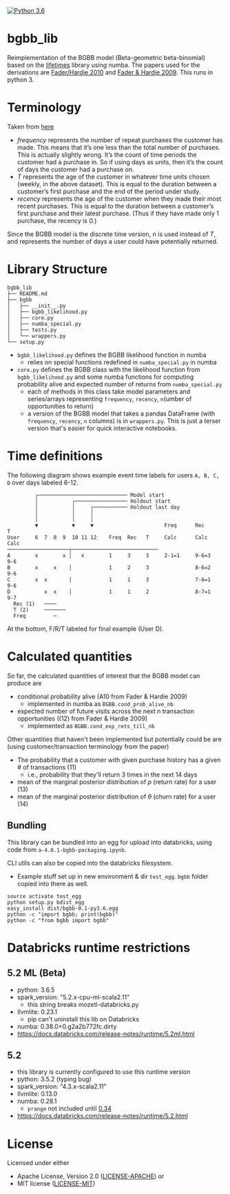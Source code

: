 [![Python 3.6](https://img.shields.io/badge/python-3.6-blue.svg)](https://www.python.org/downloads/release/python-360/)


bgbb_lib
==============================

Reimplementation of the BGBB model (Beta-geometric beta-binomial) based on the [lifetimes](http://lifetimes.readthedocs.io/) library using numba. The papers used for the derivations are [Fader/Hardie 2010](http://www.brucehardie.com/papers/020/fader_et_al_mksc_10.pdf) and
[Fader & Hardie 2009](http://web-docs.stern.nyu.edu/old_web/emplibrary/Peter%20Fader.pdf). This runs in python 3.

# Terminology

Taken from [here](https://lifetimes.readthedocs.io/en/master/Quickstart.html#the-shape-of-your-data)

- _frequency_ represents the number of repeat purchases the customer has made. This means that it’s one less than the total number of purchases. This is actually slightly wrong. It’s the count of time periods the customer had a purchase in. So if using days as units, then it’s the count of days the customer had a purchase on.
- _T_ represents the age of the customer in whatever time units chosen (weekly, in the above dataset). This is equal to the duration between a customer’s first purchase and the end of the period under study.
- _recency_ represents the age of the customer when they made their most recent purchases. This is equal to the duration between a customer’s first purchase and their latest purchase. (Thus if they have made only 1 purchase, the recency is 0.)

Since the BGBB model is the discrete time version, _n_ is used instead of _T_, and represents the number of days a user could have potentially returned.


# Library Structure

```
bgbb_lib
├── README.md
├── bgbb
│   ├── __init__.py
│   ├── bgbb_likelihood.py
│   ├── core.py
│   ├── numba_special.py
│   ├── tests.py
│   └── wrappers.py
└── setup.py
```

- `bgbb_likelihood.py` defines the BGBB likelihood function in numba
    - relies on special functions redefined in `numba_special.py` in numba
- `core.py` defines the BGBB class with the likelihood function from `bgbb_likelihood.py` and some numba functions for computing probability alive and expected number of returns from `numba_special.py`
    - each of methods in this class take model parameters and series/arrays representing `frequency`, `recency`, `n`(umber of opportunities to return)
    - a version of the BGBB model that takes a pandas DataFrame (with `frequency`, `recency`, `n` columns) is in `wrappers.py`. This is just a terser version that's easier for quick interactive notebooks.


# Time definitions
The following diagram shows example event time labels for users `A, B, C, D` over days labeled 6-12.
```
         ┌───────────────────────────── Model start
         │           ┌───────────────── Holdout start
         │           │     ┌─────────── Holdout last day
         │           │     │
         │           │     │
         ▼           ▼     ▼                       Freq      Rec      T
User     6  7  8  9  10 11 12    Freq  Rec   T     Calc      Calc     Calc
────────────────────┬────────────────────────────
A        x        x │   x        1     3     3     2-1=1     9-6=3    9-6
B        x     x    │            1     2     3               8-6=2    9-6
C        x  x       │            1     1     3               7-6=1    9-6
D           x  x    │            1     1     2               8-7=1    9-7
  Rec (1)   ────
  T (2)     ───────
  Freq         ─

```
At the bottom, F/R/T labeled for final example (User D).


# Calculated quantities
So far, the calculated quantities of interest that the BGBB model can produce are

- conditional probability alive (A10 from Fader & Hardie 2009)
    - implemented in numba as `BGBB.cond_prob_alive_nb`
- expected number of future visits across the next n transaction opportunities ((12) from Fader & Hardie 2009)
    - implemented as `BGBB.cond_exp_rets_till_nb`

Other quantities that haven't been implemented but potentially could be are (using customer/transaction terminology from the paper)
- The probability that a customer with given purchase history has a given # of transactions (11)
    - i.e., probability that they'll return 3 times in the next 14 days
- mean of the marginal posterior distribution of _p_ (return rate) for a user (13)
- mean of the marginal posterior distribution of _θ_ (churn rate) for a user (14)

## Bundling
This library can be bundled into an egg for upload into databricks, using code from `a-4.0.1-bgbb-packaging.ipynb`.

CLI utils can also be copied into the databricks filesystem.

- Example stuff set up in new environment & dir `test_egg`. `bgbb` folder copied into there as well.

```
source activate test_egg
python setup.py bdist_egg
easy_install dist/bgbb-0.1-py3.6.egg
python -c "import bgbb; print(bgbb)"
python -c "from bgbb import bgbb"
```

# Databricks runtime restrictions

## 5.2 ML (Beta)
- python: 3.6.5
- spark_version: "5.2.x-cpu-ml-scala2.11"
    - this string breaks mozetl-databricks.py
- llvmlite: 0.23.1
    - pip can't uninstall this lib on Databricks
- numba: 0.38.0+0.g2a2b772fc.dirty
- https://docs.databricks.com/release-notes/runtime/5.2ml.html

## 5.2
- this library is currently configured to use this runtime version
- python: 3.5.2 (typing bug)
- spark_version: "4.3.x-scala2.11"
- llvmlite: 0.13.0
- numba: 0.28.1
    - `prange` not included until [0.34](https://numba.pydata.org/numba-doc/dev/release-notes.html#version-0-34-0)
- https://docs.databricks.com/release-notes/runtime/5.2.html

# License
Licensed under either
 - Apache License, Version 2.0 ([LICENSE-APACHE](LICENSE-APACHE)) or
 - MIT license ([LICENSE-MIT](LICENSE-MIT))
